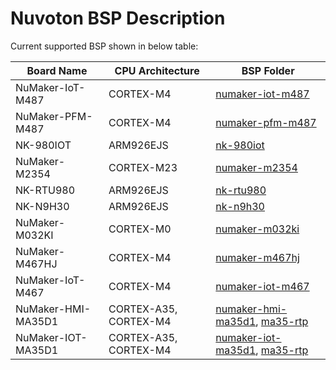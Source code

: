 # Nuvoton BSP Description

Current supported BSP shown in below table:

| **Board Name** | **CPU Architecture** | **BSP Folder** |
| ------------------------- | ------------------------- | -------------------------- |
| NuMaker-IoT-M487 | CORTEX-M4 | [numaker-iot-m487](numaker-iot-m487) |
| NuMaker-PFM-M487 | CORTEX-M4 | [numaker-pfm-m487](numaker-pfm-m487) |
| NK-980IOT | ARM926EJS | [nk-980iot](nk-980iot) |
| NuMaker-M2354 | CORTEX-M23 | [numaker-m2354](numaker-m2354) |
| NK-RTU980 | ARM926EJS | [nk-rtu980](nk-rtu980) |
| NK-N9H30 | ARM926EJS | [nk-n9h30](nk-n9h30) |
| NuMaker-M032KI | CORTEX-M0 | [numaker-m032ki](numaker-m032ki) |
| NuMaker-M467HJ | CORTEX-M4 | [numaker-m467hj](numaker-m467hj) |
| NuMaker-IoT-M467 | CORTEX-M4 | [numaker-iot-m467](numaker-iot-m467) |
| NuMaker-HMI-MA35D1 | CORTEX-A35, CORTEX-M4 | [numaker-hmi-ma35d1](numaker-hmi-ma35d1), [ma35-rtp](ma35-rtp) |
| NuMaker-IOT-MA35D1 | CORTEX-A35, CORTEX-M4 | [numaker-iot-ma35d1](numaker-iot-ma35d1), [ma35-rtp](ma35-rtp) |
